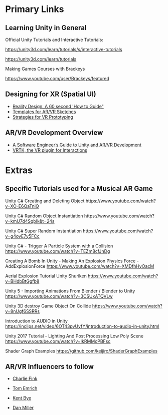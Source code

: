 # Primary Links

## Learning Unity in General

Official Unity Tutorials and Interactive Tutorials:

https://unity3d.com/learn/tutorials/s/interactive-tutorials

https://unity3d.com/learn/tutorials

Making Games Courses with Brackeys

https://www.youtube.com/user/Brackeys/featured


## Designing for XR (Spatial UI)
* [Reality Design: A 60 second 'How to Guide"](https://medium.com/inborn-experience/reality-design-a-60-second-how-to-guide-f7a43709c9c6)
* [Templates for AR/VR Sketches](https://medium.com/inborn-experience/templates-for-ar-vr-sketches-e424dfb60e54)
* [Strategies for VR Prototyping](https://medium.com/inborn-experience/strategies-for-vr-prototyping-810e0d3aa21d)

## AR/VR Development Overview
* [A Software Engineer’s Guide to Unity and AR/VR Development](https://blog.betawave.io/a-software-engineers-guide-to-unity-and-ar-vr-development-part-2-5d2a696e3b8c)
* [VRTK, the VR plugin for Interactions](https://vrtoolkit.readme.io/)

# Extras

## Specific Tutorials used for a Musical AR Game

Unity C# Creating and Deleting Object
https://www.youtube.com/watch?v=XO-E6QaTniQ


Unity C# Random Object Instantiation
https://www.youtube.com/watch?v=kmU7d4SqbIk&t=24s

Unity C# Super Random Instantiation
https://www.youtube.com/watch?v=g4ovE7y5FCc

Unity C# - Trigger A Particle System with a Collision
https://www.youtube.com/watch?v=TEZm8cfJnDg

Creating A Bomb In Unity - Making An Explosion Physics Force - AddExplosionForce
https://www.youtube.com/watch?v=XMDfhHyOacM

Aerial Explosion Tutorial Unity Shuriken
https://www.youtube.com/watch?v=BHdbBtGgfb8

Unity 5 - Importing Animations From Blender / Blender to Unity
https://www.youtube.com/watch?v=3CSUxATQVLw

Unity 3D destroy Game Object On Collide
https://www.youtube.com/watch?v=8nUgf6SSRRs

Introduction to AUDIO in Unity
https://inclips.net/video/6OT43pvUyfY/introduction-to-audio-in-unity.html

Unity 2017 Tutorial - Lighting And Post Processing Low Poly Scene
https://www.youtube.com/watch?v=IkRMMcPBFsc

Shader Graph Examples
https://github.com/keijiro/ShaderGraphExamples

## AR/VR Influencers to follow
* [Charlie Fink](http://www.charliefink.com/)

* [Tom Emrich](https://twitter.com/tomemrich)

* [Kent Bye](https://twitter.com/kentbye)

* [Dan Miller](https://twitter.com/DanMillerDev)

